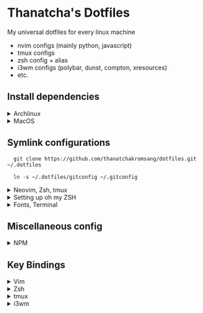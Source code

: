 # Thanatcha's Dotfiles

My universal dotfiles for every linux machine
- nvim configs (mainly python, javascript)
- tmux configs
- zsh config + alias
- i3wm configs (polybar, dunst, compton, xresources)
- etc.

## __Install dependencies__

<details>
<summary>Archlinux</summary>

Install necessary packages
```
  sudo pacman -S curl git tmux zsh termite python-pip python-neovim ctags
```
Upgrade Neovim
```
  sudo pip3 install --user --upgrade neovim

  sudo pip3 install jedi
```

Neovim will automatically install plugin with __:PlugInstall__ but you have to manually update plugin after awile with __:PlugUpdate__
</details>

<details>
<summary>MacOS</summary>
  
```
  No detail
```
</details>

## Symlink configurations

```
  git clone https://github.com/thanatchakromsang/dotfiles.git ~/.dotfiles

  ln -s ~/.dotfiles/gitconfig ~/.gitconfig
```
<details>
<summary>Neovim, Zsh, tmux</summary>

```
  mkdir ~/.config/nvim

  ln -s ~/.dotfiles/init.vim ~/.config/nvim/init.vim

  ln -s ~/.dotfiles/colors ~/.config/nvim/colors

  ln -s ~/.dotfiles/tmux.conf ~/.tmux.conf

```
</details>

<details>
<summary>Setting up oh my ZSH</summary>

```
  sh -c "$(curl -fsSL https://raw.githubusercontent.com/robbyrussell/oh-my-zsh/master/tools/install.sh)"

  rm ~/.zshrc

  ln -s ~/.dotfiles/zshrc ~/.zshrc

  chsh -s /bin/zsh
```

Install Zsh Plugin

```
  cd ~/.oh-my-zsh/custom/plugins

  git clone git://github.com/zsh-users/zsh-syntax-highlighting.git
```

Reload Zsh Plugin

```
  source ~/.zshrc
```
</details>

<details>
<summary>Fonts, Terminal</summary>

```
  mkdir ~/.config/termite/

  ln -s ~/.dotfiles/fonts ~/.fonts

  ln -s ~/.dotfiles/termite/config ~/.config/termite/config

  fc-cache ~/.fonts
```
</details>

## Miscellaneous config

<details>
<summary>NPM</summary>

Change global npm path per user

```
  npm config set prefix ~/.local
```
</details>

## Key Bindings

<details>
<summary>Vim</summary>
  
Commands | Descriptions
--- | ---
`:cd <path>` | Open path */path*
<kbd>Ctrl</kbd> + <kbd>h</kbd><kbd>j</kbd><kbd>k</kbd><kbd>l</kbd> | Navigate via split panels
<kbd>Ctrl</kbd> + <kbd>w</kbd><kbd>w</kbd> | Alternative navigate vim split panels
<kbd>,</kbd><kbd>.</kbd> | Set path working directory
<kbd>,</kbd><kbd>w</kbd> or <kbd>,</kbd><kbd>x</kbd> | Next buffer navigate
<kbd>,</kbd><kbd>q</kbd> or <kbd>,</kbd><kbd>z</kbd> | previous buffer navigate
<kbd>shift</kbd><kbd>t</kbd> | Create a tab
<kbd>tab</kbd> | next tab navigate
<kbd>shift</kbd> + <kbd>tab</kbd> | previous tab navigate
<kbd>,</kbd><kbd>e</kbd> | Find and open files
<kbd>,</kbd><kbd>t</kbd><kbd>e</kbd> | Find and open files in new tab
<kbd>,</kbd><kbd>b</kbd> | Find file on buffer (open file)
<kbd>,</kbd><kbd>c</kbd> | Close active buffer (close file)
<kbd>F2</kbd>  | Open tree navigate in actual opened file
<kbd>F3</kbd>  | Open/Close tree navigate files
<kbd>F4</kbd> | List all class and method, support for python and php using ctags
<kbd>,</kbd><kbd>v</kbd> | Split vertical
<kbd>,</kbd><kbd>h</kbd> | Split horizontal
<kbd>,</kbd><kbd>f</kbd> | Search in the project
<kbd>,</kbd><kbd>o</kbd> | Open github file/line (website), if used git in **github**
<kbd>,</kbd><kbd>s</kbd><kbd>h</kbd> | Open terminal inside vim
<kbd>,</kbd><kbd>g</kbd><kbd>a</kbd> | Execute *git add* on current file
<kbd>,</kbd><kbd>g</kbd><kbd>c</kbd> | git commit (splits window to write commit message)
<kbd>,</kbd><kbd>g</kbd><kbd>s</kbd><kbd>h</kbd> | git push
<kbd>,</kbd><kbd>g</kbd><kbd>l</kbd><kbd>l</kbd> | git pull
<kbd>,</kbd><kbd>g</kbd><kbd>s</kbd> | git status
<kbd>,</kbd><kbd>g</kbd><kbd>b</kbd> | git blame
<kbd>,</kbd><kbd>g</kbd><kbd>d</kbd> | git diff
<kbd>,</kbd><kbd>g</kbd><kbd>r</kbd> | git remove
<kbd>,</kbd><kbd>s</kbd><kbd>o</kbd> | Open Session
<kbd>,</kbd><kbd>s</kbd><kbd>s</kbd> | Save Session
<kbd>,</kbd><kbd>s</kbd><kbd>d</kbd> | Delete Session
<kbd>,</kbd><kbd>s</kbd><kbd>c</kbd> | Close Session
<kbd>></kbd> | indent to right
<kbd><</kbd> | indent to left
<kbd>g</kbd><kbd>c</kbd> | Comment or uncomment lines that {motion} moves over
<kbd>Y</kbd><kbd>Y</kbd> | Copy to clipboard
<kbd>,</kbd><kbd>p</kbd> | Paste
<kbd>Ctrl</kbd> + <kbd>e</kbd> | Activate Emmet plugin
<kbd>gg</kbd> | Move to first line in file
<kbd>Shift</kbd> + <kbd>g</kbd> | Move to last line in file
<kbd>,</kbd><kbd>space</kbd> | Clean search highlight
<kbd>tab</kbd> | Expand UltiSnips
<kbd>tab</kbd> | Jump forward after trigger UltiSnips
<kbd>Ctrl</kbd> + <kbd>b</kbd> | Jump backward after trigger UltiSnips
<kbd>,</kbd><kbd>,</kbd><kbd>s</kbd> | Easymotion by characters
<kbd>,</kbd><kbd>,</kbd><kbd>j</kbd> | Easymotion line lower
<kbd>,</kbd><kbd>,</kbd><kbd>k</kbd> | Easymotion line upper
<kbd>,</kbd><kbd>n</kbd><kbd>r</kbd> | Narrow region line
</details>

<details>
<summary>Zsh</summary>
  
alias | Descriptions
--- | ---
`la` | `ls -A`
`l` | `ls -CF`
`vim` | `nvim`
</details>

<details>
<summary>tmux</summary>
  
Commands | Descriptions
--- | ---
<kbd>Ctrl</kbd> + <kbd>h</kbd><kbd>j</kbd><kbd>k</kbd><kbd>l</kbd>| Navigate via split panels
<kbd>Ctrl</kbd><kbd>a</kbd> + <kbd>v</kbd> | Split vertical
<kbd>Ctrl</kbd><kbd>a</kbd> + <kbd>b</kbd> | Split horizontal
<kbd>Ctrl</kbd><kbd>a</kbd> + <kbd>c</kbd> | Create a new window
<kbd>Ctrl</kbd><kbd>a</kbd> + <kbd>k</kbd> | Kill current window
<kbd>Ctrl</kbd><kbd>a</kbd> + <kbd>w</kbd> | Choose window from a list
<kbd>Ctrl</kbd><kbd>a</kbd> + <kbd>,</kbd> | Rename the current window
<kbd>Ctrl</kbd><kbd>a</kbd> + <kbd>Ctrl</kbd><kbd>s</kbd> | Save session
<kbd>Ctrl</kbd><kbd>a</kbd> + <kbd>Ctrl</kbd><kbd>r</kbd> | Restore session
<kbd>Ctrl</kbd><kbd>a</kbd> + <kbd>I</kbd> | Install tmux plugins
</details>

<details>
<summary>i3wm</summary>
  
Commands | Descriptions
--- | ---
<kbd>mod</kbd> + <kbd>enter</kbd> | Enter terminal
<kbd>mod</kbd> + <kbd>q</kbd> | Kill focused window
<kbd>mod</kbd> + <kbd>h</kbd><kbd>j</kbd><kbd>k</kbd><kbd>l</kbd> | Change focus
<kbd>mod</kbd><kbd>Shift</kbd> + <kbd>h</kbd><kbd>j</kbd><kbd>k</kbd><kbd>l</kbd> | Move focused window
<kbd>mod</kbd> + <kbd>v</kbd> | Split vertical
<kbd>mod</kbd> + <kbd>b</kbd> | Split horizontal
<kbd>mod</kbd> + <kbd>f</kbd> | Fullscreen toggle
<kbd>mod</kbd> + <kbd>x</kbd> | Scratchpad toggle
<kbd>mod</kbd><kbd>Shift</kbd> + <kbd>x</kbd> | Move to scratchpad
<kbd>mod</kbd> + <kbd>s</kbd> | Stack layout
<kbd>mod</kbd> + <kbd>w</kbd> | Tab layout
<kbd>mod</kbd> + <kbd>e</kbd> | Split layout
<kbd>mod</kbd><kbd>Shift</kbd> + <kbd>space</kbd> | Floating toggle
<kbd>mod</kbd> + <kbd>a</kbd> | Focus parent
<kbd>mod</kbd> + <kbd>num</kbd> | Switch to workspace num
<kbd>mod</kbd><kbd>Shift</kbd> + <kbd>num</kbd> | Move focused container to workspace num
<kbd>mod</kbd><kbd>Shift</kbd> + <kbd>c</kbd> | Reload configuration
<kbd>mod</kbd><kbd>Shift</kbd> + <kbd>r</kbd> | Restart i3
<kbd>mod</kbd> + <kbd>d</kbd> | Rofi menu tab
<kbd>mod</kbd> + <kbd>Tab</kbd> | Rofi window tab
<kbd>mod</kbd> + <kbd>p</kbd> | Rofi password store
<kbd>mod</kbd> + <kbd>n</kbd> | Rofi network manager
<kbd>mod</kbd> + <kbd>c</kbd> | Clipmenu
<kbd>mod</kbd> + <kbd>r</kbd> + <kbd>h</kbd><kbd>j</kbd><kbd>k</kbd><kbd>l</kbd> | Resize window
<kbd>mod</kbd> + <kbd>Delete</kbd> + <kbd>l</kbd><kbd>o</kbd><kbd>s</kbd><kbd>r</kbd><kbd>p</kbd>| Logout system
<kbd>mod</kbd> + <kbd>Print</kbd> + <kbd>f</kbd><kbd>s</kbd><kbd>r</kbd> | Print or record screen
</details>
